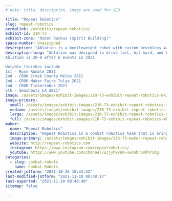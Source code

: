 ```yaml
---
# note: title, description, image are used for SEO

title: "Repeat Robotics"
slug: repeat-robotics
permalink: /exhibits/repeat-robotics/
exhibit-id: 21R-73
exhibit-zone: "Robot Ruckus (Spirit Building)"
space-number: Unassigned
description: "Ablation is a beetleweight robot with custom brushless 4wd, and a vertical drisk weapon."
description-long: "Ablation was designed to drive fast, hit hard, and be cheap and easy to repair. 
Ablation is 20-8 after 6 events in 2021

Notable finishes include - 
1st - Rose Rumble 2021
2nd - CROK Creek County Melee 2021
2nd - CROK Maker Faire Tulsa 2021
2nd - CROK Tinkertober 2021
5th - Smashbots LA 2021"
image: /assets/images/exhibit-images/21R-73-exhibit-repeat-robotics-mk2-technical-8407-large.png
image-primary: 
  small: /assets/images/exhibit-images/21R-73-exhibit-repeat-robotics-mk2-technical-8407-small.png
  medium: /assets/images/exhibit-images/21R-73-exhibit-repeat-robotics-mk2-technical-8407-medium.png
  large: /assets/images/exhibit-images/21R-73-exhibit-repeat-robotics-mk2-technical-8407-large.png
  full: /assets/images/exhibit-images/21R-73-exhibit-repeat-robotics-mk2-technical-8407-full.png
maker: 
  name: "Repeat Robotics"
  description: "Repeat Robotics is a combat robotics team that is bringing a beetleweight robot to compete at Robot Ruckus"
  image-primary: /assets/images/exhibit-images/21R-73-maker-repeat-robotics-repeat-logos-logo-2-medium.png
  website: http://repeat-robotics.com
  instagram: https://www.instagram.com/repeatrobotics/
  youtube: https://www.youtube.com/channel/ucjyh9vnm-xwonhr3vhhr5bg
categories: 
  - slug: combat-robots
    name: Combat Robots
created-jotform: "2021-10-26 10:33:52"
last-modified-jotform: "2021-11-10 08:48:27"
last-exported: "2021-11-10 08:48:48"
sitemap: false

---
```

